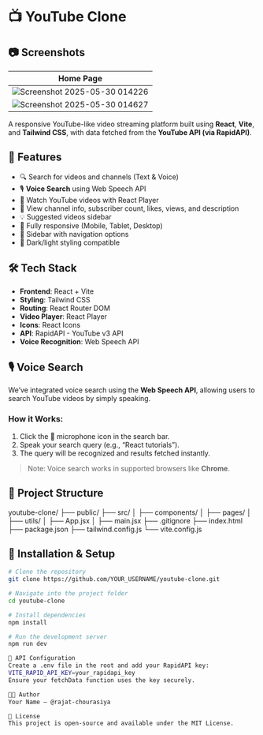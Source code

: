 # 📺 YouTube Clone
## 📷 Screenshots

| Home Page | 
|-----------|
| ![Screenshot 2025-05-30 014226](https://github.com/user-attachments/assets/b679785d-8ef0-4deb-8107-79552eb3c8e2)
| ![Screenshot 2025-05-30 014627](https://github.com/user-attachments/assets/f8e0910f-1297-4379-b7bb-3eabcdef1001)
  

A responsive YouTube-like video streaming platform built using **React**, **Vite**, and **Tailwind CSS**, with data fetched from the **YouTube API (via RapidAPI)**.

## 🚀 Features

- 🔍 Search for videos and channels (Text & Voice)
- 🎙️ **Voice Search** using Web Speech API
- 🎥 Watch YouTube videos with React Player
- 📑 View channel info, subscriber count, likes, views, and description
- 💡 Suggested videos sidebar
- 📱 Fully responsive (Mobile, Tablet, Desktop)
- 📁 Sidebar with navigation options
- 🌙 Dark/light styling compatible

## 🛠️ Tech Stack

- **Frontend**: React + Vite
- **Styling**: Tailwind CSS
- **Routing**: React Router DOM
- **Video Player**: React Player
- **Icons**: React Icons
- **API**: RapidAPI - YouTube v3 API
- **Voice Recognition**: Web Speech API

## 🎙️ Voice Search

We’ve integrated voice search using the **Web Speech API**, allowing users to search YouTube videos by simply speaking.

### How it Works:

1. Click the 🎤 microphone icon in the search bar.
2. Speak your search query (e.g., “React tutorials”).
3. The query will be recognized and results fetched instantly.

> Note: Voice search works in supported browsers like **Chrome**.

## 📁 Project Structure

youtube-clone/
├── public/
├── src/
│ ├── components/
│ ├── pages/
│ ├── utils/
│ ├── App.jsx
│ ├── main.jsx
├── .gitignore
├── index.html
├── package.json
├── tailwind.config.js
└── vite.config.js


## 🔧 Installation & Setup

```bash
# Clone the repository
git clone https://github.com/YOUR_USERNAME/youtube-clone.git

# Navigate into the project folder
cd youtube-clone

# Install dependencies
npm install

# Run the development server
npm run dev

📌 API Configuration
Create a .env file in the root and add your RapidAPI key:
VITE_RAPID_API_KEY=your_rapidapi_key
Ensure your fetchData function uses the key securely.

👨‍💻 Author
Your Name – @rajat-chourasiya

📄 License
This project is open-source and available under the MIT License.
